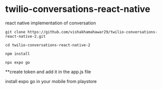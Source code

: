 # twilio-conversations-react-native
react native implementation of conversation

```
git clone https://github.com/vishakhamahawar29/twilio-conversations-react-native-2.git

cd twilio-conversations-react-native-2

npm install

npx expo go
```
**create token and add it in the app.js file

install expo go in your mobile from playstore

